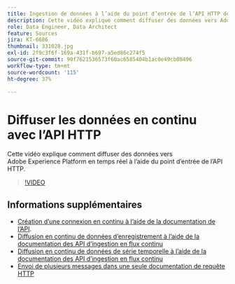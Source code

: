```yaml
---
title: Ingestion de données à l’aide du point d’entrée de l’API HTTP de connexion en continu
description: Cette vidéo explique comment diffuser des données vers Adobe Experience Platform en temps réel à l’aide du point d’entrée de l’API HTTP.
role: Data Engineer, Data Architect
feature: Sources
jira: KT-6686
thumbnail: 331028.jpg
exl-id: 2f9c3f6f-169a-431f-b697-a5ed86c274f5
source-git-commit: 90f7621536573f60ac6585404b1ac0e49cb08496
workflow-type: tm+mt
source-wordcount: '115'
ht-degree: 37%

---
```


# Diffuser les données en continu avec l’API HTTP

Cette vidéo explique comment diffuser des données vers Adobe Experience Platform en temps réel à l’aide du point d’entrée de l’API HTTP.

>[!VIDEO](https://video.tv.adobe.com/v/331028?quality=12&learn=on)

## Informations supplémentaires

* [Création d’une connexion en continu à l’aide de la documentation de l’API](https://experienceleague.adobe.com/docs/experience-platform/sources/api-tutorials/create/streaming/http.html).
* [Diffusion en continu de données d’enregistrement à l’aide de la documentation des API d’ingestion en flux continu](https://experienceleague.adobe.com/docs/experience-platform/ingestion/tutorials/streaming-record-data.html)
* [Diffusion en continu de données de série temporelle à l’aide de la documentation des API d’ingestion en flux continu](https://experienceleague.adobe.com/docs/experience-platform/ingestion/tutorials/streaming-time-series-data.html)
* [Envoi de plusieurs messages dans une seule documentation de requête HTTP](https://experienceleague.adobe.com/docs/experience-platform/ingestion/tutorials/streaming-multiple-messages.html)